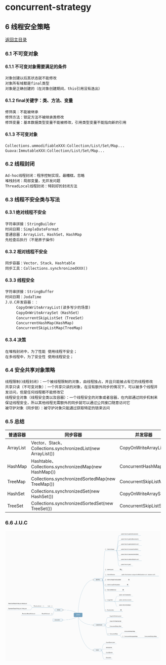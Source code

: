 # concurrent-strategy

## 6 线程安全策略
[返回主目录](../README.md)

### 6.1 不可变对象

#### 6.1.1 不可变对象需要满足的条件
    对象创建以后其状态就不能修改
    对象所有域都是final类型
    对象是正确创建的（在对象创建期间，this引用没有逸出）

#### 6.1.2 final关键字：类、方法、变量
    修饰类：不能被继承
    修饰方法：锁定方法不被继承类修改
    修饰变量：基本数据类型变量不能被修改，引用类型变量不能指向新的引用

#### 6.1.3 不可变对象
    Collections.ummodifiableXXX:Collection/List/Set/Map...
    Guava:ImmutableXXX:Collection/List/Set/Map...
    
### 6.2 线程封闭

    Ad-hoc线程封闭：程序控制实现，最糟糕，忽略
    堆栈封闭：局部变量，无并发问题
    ThreadLocal线程封闭：特别好的封闭方法
    
### 6.3 线程不安全类与写法

#### 6.3.1 绝对线程不安全
    字符串拼接：StringBuilder
    时间日期：SimpleDateFormat
    普通容器：ArrayList、HashSet、HashMap
    先检查后执行（不是原子操作）
#### 6.3.2 相对线程不安全
    同步容器：Vector、Stack、Hashtable
    同步工具：Collections.synchronizedXXX()
    
#### 6.3.3 线程安全
    字符串拼接：StringBuffer
    时间日期：JodaTime
    J.U.C并发容器：：
         CopyOnWriteArrayList(读多写少的场景)
         CopyOnWriteArraySet（HashSet）
         ConcurrentSkipListSet（TreeSet）
         ConcurrentHashMap(HashMap)
         ConcurrentSkipListMap(TreeMap)
    
#### 6.3.4 决策
    在堆栈封闭中，为了性能 使用线程不安全； 
    在多线程中，为了安全性 使用线程安全；

### 6.4 安全共享对象策略
    线程限制(线程封闭)：一个被线程限制的对象，由线程独占，并且只能被占有它的线程修改
    共享只读（不可变对象）：一个共享只读的对象，在没有额外同步的情况下，可以被多个线程并发访问，但是任何线程都不能修改它
    线程安全对象（线程安全类以及容器）：一个线程安全的对象或者容器，在内部通过同步机制来保证线程安全，所以其他线程无需额外的同步就可以通过公共接口随意访问它
    被守护对象（同步锁）：被守护对象只能通过获取特定的锁来访问
    
### 6.5 总结
普通容器 | 同步容器 | 并发容器
---|---|---
ArrayList | Vector、Stack、Collections.synchronizedList(new ArrayList()) | CopyOnWriteArrayList
HashMap | Hashtable、Collections.synchronizedMap(new HashMap()) | ConcurrentHashMap
TreeMap | Collections.synchronizedSortedMap(new TreeMap()) | ConcurrentSkipListMap
HashSet | Collections.synchronizedSet(new HashSet()) | CopyOnWriteArraySet
TreeSet | Collections.synchronizedSortedSet(new TreeSet()) | ConcurrentSkipListSet

### 6.6 J.U.C
![](src\main\resources\J.U.C.png)
